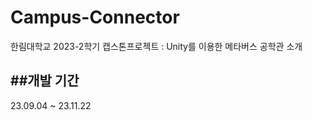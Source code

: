 # Campus-Connector
한림대학교 2023-2학기 캡스톤프로젝트 : Unity를 이용한 메타버스 공학관 소개

##개발 기간
---
23.09.04 ~ 23.11.22
